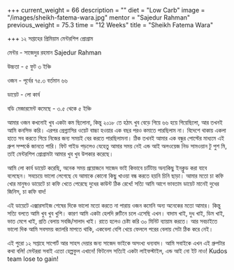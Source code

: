 +++
current_weight = 66
description = ""
diet = "Low Carb"
image = "/images/sheikh-fatema-wara.jpg"
mentor = "Sajedur Rahman"
previous_weight = 75.3
time = "12 Weeks"
title = "Sheikh Fatema Wara"

+++
১২ সপ্তাহের প্রিমিয়াম মেন্টরশিপ প্রোগ্রাম

মেন্টর - সাজেদুর রহমান Sajedur Rahman

উচ্চতা - ৫ ফুট ৩ ইঞ্চি

ওজন - পূর্বের ৭৫.৩ বর্তমান ৬৬

ডায়েট - লো কার্ব

বডি মেজারমেন্ট কমেছে - ৩.৫ থেকে ৫ ইঞ্চি

আমার ওজন কখনোই খুব একটা কম ছিলোনা, কিন্তু ২০১৮ তে হঠাৎ খুব বেড়ে গিয়ে ৬৬ হয়ে গিয়েছিলো, আর তখনই আমি কনসিভ করি। এরপর প্রেগ্ন্যাসির ওয়েট বাচ্চা হওয়ার এক বছর পরও কমাতে পারছিলাম না। বিদেশে থাকায় একলা হাতে সব করতে গিয়ে নিজের জন্য সময়ই বের করতে পারছিলামনা। ঠিক তখনই আমার এক বন্ধুর পোস্টের মাধ্যমে এই গ্রুপ সম্পর্কে জানতে পারি। ফিট গাইড পড়লেও যেহেতু আমার সময় নেই এন্ড আই অলওয়েজ নিড সামওয়ান টু পুশ মি, তাই মেন্টরশিপ প্রোগ্রামটা আমার খুব খুব উপকার করেছে।

আমি লো কার্ব ডায়েট করেছি, অনেক সময় প্রয়োজনে সাজেদ ভাই কিভাবে চার্টটায় অন্যকিছু ইনক্লুড করা যাবে বলেছেন। সবচেয়ে ভালো লেগেছে যে আমাকে কোনো কিছু খাওয়া বন্ধ করতে হয়নি চিনি ছাড়া। আমার মতো চা কফি খোর মানুষও ডায়েটে চা কফি খেতে পেরেছে দুধের কাউন্ট ঠিক রেখে! সত্যি আমি আগে ভাবতাম ডায়েট মানেই দুধের জিনিস, চা কফি বাদ!

এই ডায়েটে এক্সারসাইজ শেষের দিকে ভালো মতো করতে না পারায় ওজন কমেনি অন্য অনেকের মতো আমার। কিন্তু সত্যি বলতে আমি খুব খুব খুশি। কারণ আমি একটা হেলদি রুটিনে চলে এসেছি এখন। বাদাম খাই, দুধ খাই, ডিম খাই, ভাত মেপে খাই, প্রতি বেলায় সবজি/সালাদ খাই। রাতে হলেও চেষ্টা করি ৩০ মিনিট ব্যায়াম করতে। আর সবচাইতে ভালো দিক আমি সবসময় ক্যালরি মাপতে থাকি, একবেলা বেশি খেয়ে ফেললে পরের বেলায় সেটা ঠিক করে নেই।

এই পুরো ১২ সপ্তাহে সাপোর্ট আর সাহস দেয়ার জন্য সাজেদ ভাইকে অসংখ্য ধন্যবাদ। আমি সবাইকে এখন এই গ্রুপটার কথা বলি! মেন্টররা সবাই এতো হেল্পফুল এখানে! ফিটনেস সত্যিই একটা লাইফস্টাইল, এন্ড আই নো ইট নাও! Kudos team lose to gain!